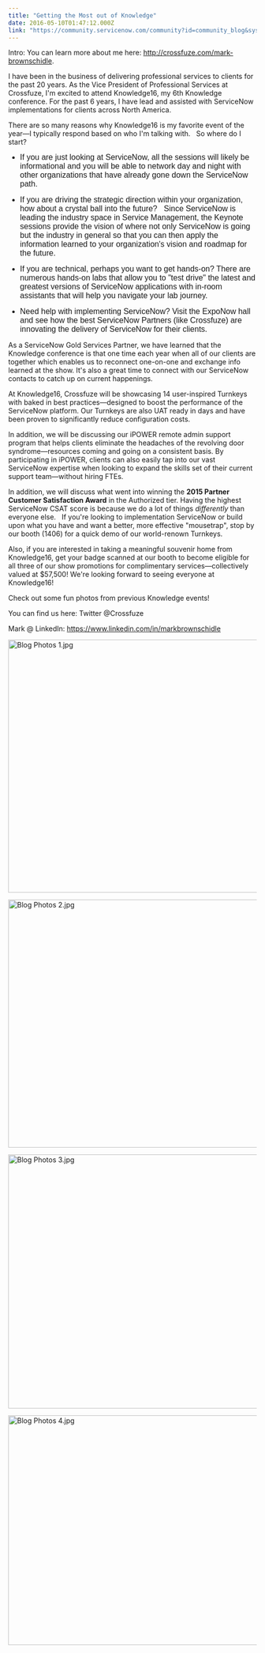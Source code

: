 ```yaml
---
title: "Getting the Most out of Knowledge"
date: 2016-05-10T01:47:12.000Z
link: "https://community.servicenow.com/community?id=community_blog&sys_id=3b0e6e2ddbd0dbc01dcaf3231f961968"
---
```

<p>Intro: You can learn more about me here: <a title="ossfuze.com/mark-brownschidle" href="http://crossfuze.com/mark-brownschidle">http://crossfuze.com/mark-brownschidle</a>. </p><p></p><p>I have been in the business of delivering professional services to clients for the past 20 years. As the Vice President of Professional Services at Crossfuze, I'm excited to attend Knowledge16, my 6th Knowledge conference. For the past 6 years, I have lead and assisted with ServiceNow implementations for clients across North America. </p><p></p><p>There are so many reasons why Knowledge16 is my favorite event of the year—I typically respond based on who I'm talking with.   So where do I start?</p><p></p><ul style="list-style-type: disc;"><li><span style="font-size: 12.0pt; font-family: 'Calibri Light',sans-serif;">If you are just looking at ServiceNow, all the sessions will likely be informational and you will be able to network day and night with other organizations that have already gone down the ServiceNow path.</span></li></ul><p></p><ul style="list-style-type: disc;"><li><span style="font-size: 12.0pt; font-family: 'Calibri Light',sans-serif;">If you are driving the strategic direction within your organization, how about a crystal ball into the future?   Since ServiceNow is leading the industry space in Service Management, the Keynote sessions provide the vision of where not only ServiceNow is going but the industry in general so that you can then apply the information learned to your organization's vision and roadmap for the future.</span></li></ul><p></p><ul style="list-style-type: disc;"><li><span style="font-size: 12.0pt; font-family: 'Calibri Light',sans-serif;">If you are technical, perhaps you want to get hands-on? There are numerous hands-on labs that allow you to "test drive" the latest and greatest versions of ServiceNow applications with in-room assistants that will help you navigate your lab journey.</span></li></ul><p></p><ul style="list-style-type: disc;"><li><span style="font-size: 12.0pt; font-family: 'Calibri Light',sans-serif;">Need help with implementing ServiceNow? Visit the ExpoNow hall and see how the best ServiceNow Partners (like Crossfuze) are innovating the delivery of ServiceNow for their clients.</span></li></ul><p></p><p>As a ServiceNow Gold Services Partner, we have learned that the Knowledge conference is that one time each year when all of our clients are together which enables us to reconnect one-on-one and exchange info learned at the show. It's also a great time to connect with our ServiceNow contacts to catch up on current happenings.</p><p></p><p>At Knowledge16, Crossfuze will be showcasing 14 user-inspired Turnkeys with baked in best practices—designed to boost the performance of the ServiceNow platform. Our Turnkeys are also UAT ready in days and have been proven to significantly reduce configuration costs. </p><p></p><p>In addition, we will be discussing our iPOWER remote admin support program that helps clients eliminate the headaches of the revolving door syndrome—resources coming and going on a consistent basis. By participating in iPOWER, clients can also easily tap into our vast ServiceNow expertise when looking to expand the skills set of their current support team—without hiring FTEs. </p><p></p><p>In addition, we will discuss what went into winning the <strong>2015 Partner Customer Satisfaction Award</strong> in the Authorized tier. Having the highest ServiceNow CSAT score is because we do a lot of things <em>differently</em> than everyone else.   If you're looking to implementation ServiceNow or build upon what you have and want a better, more effective "mousetrap", stop by our booth (1406) for a quick demo of our world-renown Turnkeys.</p><p></p><p>Also, if you are interested in taking a meaningful souvenir home from Knowledge16, get your badge scanned at our booth to become eligible for all three of our show promotions for complimentary services—collectively valued at $57,500! We're looking forward to seeing everyone at Knowledge16! </p><p></p><p>Check out some fun photos from previous Knowledge events!</p><p></p><p>You can find us here: Twitter @Crossfuze</p><p>Mark @ LinkedIn: <a title="ww.linkedin.com/in/markbrownschidle" href="https://www.linkedin.com/in/markbrownschidle">https://www.linkedin.com/in/markbrownschidle</a></p><p> <img  alt="Blog Photos 1.jpg" class="image-1 jive-image" src="0607aff1db941fc068c1fb651f9619d5.iix" style="width: 620px; height: 512px;"/></p><p><img  alt="Blog Photos 2.jpg" class="image-2 jive-image" src="575dcd86db189f048c8ef4621f9619af.iix" style="width: 620px; height: 502px;"/></p><p><img  alt="Blog Photos 3.jpg" class="image-3 jive-image" src="abe760cedb54d704ed6af3231f9619fe.iix" style="width: 620px; height: 514px;"/></p><p><img  alt="Blog Photos 4.jpg" class="image-4 jive-image" src="f847084edb9cd3041dcaf3231f961948.iix" style="width: 620px; height: 465px;"/></p>